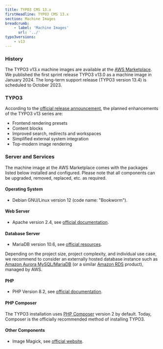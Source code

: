 ```yaml
---
title: TYPO3 CMS 13.x
firstHeadline: TYPO3 CMS 13.x
section: Machine Images
breadcrumb:
    - label: 'Machine Images'
      url: '../'
typo3versions:
    - v13
---
```


### History

The TYPO3 v13.x machine images are available at the [AWS Marketplace](https://aws.amazon.com/marketplace/pp/prodview-thrhrvzmzdmi4). We published the first sprint release TYPO3 v13.0 as a machine image in January 2024. The long-term support release (TYPO3 version 13.4) is scheduled to October 2023.

### TYPO3

According to the [official release announcement](https://typo3.org/article/typo3-v13-roadmap-announcement), the planned enhancements of the TYPO3 v13 series are:

* Frontend rendering presets
* Content blocks
* Improved search, redirects and workspaces
* Simplified external system integration
* Top-modern image rendering

### Server and Services

The machine image at the AWS Marketplace comes with the packages listed below installed and configured. Please note that all components can be upgraded, removed, replaced, etc. as required.

#### Operating System

* Debian GNU/Linux version 12 (code name: "Bookworm").

#### Web Server

* Apache version 2.4, see [official documentation](https://httpd.apache.org/docs/2.4/).

#### Database Server

* MariaDB version 10.6, see [official resources](https://mariadb.org/documentation/).

Depending on the project size, project complexity, and individual use case, we recommend to consider an externally hosted database instance such as [Amazon Aurora MySQL/MariaDB](https://aws.amazon.com/rds/aurora/) (or a similar [Amazon RDS](../miscellaneous/glossary.md#amazonrds) product), managed by AWS.

#### PHP

* PHP Version 8.2, see [official documentation](https://www.php.net/docs.php).

#### PHP Composer

The TYPO3 installation uses [PHP Composer](https://getcomposer.org/) version 2 by default. Today, Composer is the officially recommended method of installing TYPO3.

#### Other Components

* Image Magick, see [official website](https://imagemagick.org/).
